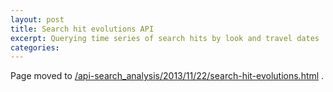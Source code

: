 ```yaml
---
layout: post
title: Search hit evolutions API
excerpt: Querying time series of search hits by look and travel dates
categories:
---
```


Page moved to [/api-search_analysis/2013/11/22/search-hit-evolutions.html](/api-search_analysis/2013/11/22/search-hit-evolutions.html) .

